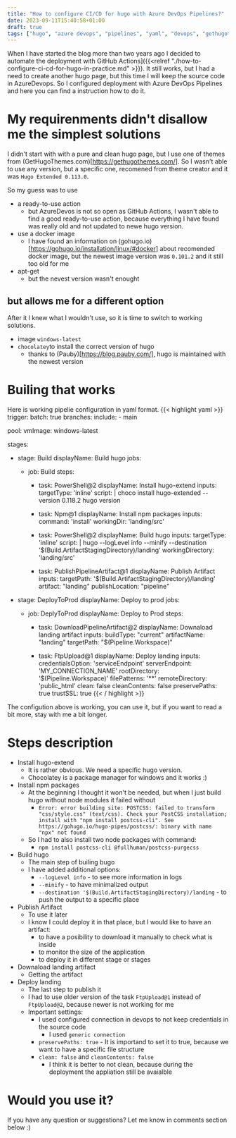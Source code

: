 ```yaml
---
title: "How to configure CI/CD for hugo with Azure DevOps Pipelines?"
date: 2023-09-11T15:40:58+01:00
draft: true
tags: ["hugo", "azure devops", "pipelines", "yaml", "devops", "gethugothemes"]
---
```


When I have started the blog more than two years ago I decided to automate the deployment with GitHub Actions]({{<relref "./how-to-configure-ci-cd-for-hugo-in-practice.md" >}}). It still works, but I had a need to create another hugo page, but this time I will keep the source code in AzureDevops. So I configured deployment with Azure DevOps Pipelines and here you can find a instruction how to do it.

# My requirenments didn't disallow me the simplest solutions
I didn't start with with a pure and clean hugo page, but I use one of themes from (GetHugoThemes.com)[https://gethugothemes.com/]. So I wasn't able to use any version, but a specific one, recomened from theme creator and it was `Hugo Extended 0.113.0`.

So my guess was to use
- a ready-to-use action
  - but AzureDevos is not so open as GitHub Actions, I wasn't able to find a good ready-to-use action, because everything I have found was really old and not updated to newe hugo version.
- use a docker image
  - I have found an information on (gohugo.io)[https://gohugo.io/installation/linux/#docker] about recomended docker image, but the newest image version was `0.101.2` and it still too old for me
- apt-get
  - but the nevest version wasn't enought

## but allows me for a different option
After it I knew what I wouldn't use, so it is time to switch to working solutions.
- image `windows-latest`
- `chocolatey`to install the correct version of hugo
  - thanks to (Pauby)[https://blog.pauby.com/], hugo is maintained with the newest version


# Builing that works

Here is working pipelie configuration in yaml format.
{{< highlight yaml >}}
trigger:
 batch: true
 branches: 
  include:
    - main

pool:
  vmImage: windows-latest

stages:
  - stage: Build
    displayName: Build hugo
    jobs:
      - job: Build
        steps:
          
          - task: PowerShell@2
            displayName: Install hugo-extend
            inputs:
              targetType: 'inline'
              script: |
                choco install hugo-extended --version 0.118.2
                hugo version 

          - task: Npm@1
            displayName: Install npm packages
            inputs:
              command: 'install'
              workingDir: 'landing/src'

          - task: PowerShell@2
            displayName: Build hugo
            inputs:
              targetType: 'inline'
              script: |
                hugo  --logLevel info --minify --destination '$(Build.ArtifactStagingDirectory)/landing'
              workingDirectory: 'landing/src'
         
          - task: PublishPipelineArtifact@1
            displayName: Publish Artifact
            inputs:
              targetPath: '$(Build.ArtifactStagingDirectory)/landing'
              artifact: "landing"
              publishLocation: "pipeline"

  - stage: DeployToProd
    displayName: Deploy to prod
    jobs:
      - job: DeplyToProd
        displayName: Deploy to Prod
        steps:
          - task: DownloadPipelineArtifact@2
            displayName: Downaload landing artifact
            inputs:
              buildType: "current"
              artifactName: "landing"
              targetPath: "$(Pipeline.Workspace)"
            
          - task: FtpUpload@1
            displayName: Deploy landing
            inputs:
              credentialsOption: 'serviceEndpoint'
              serverEndpoint: 'MY_CONNECTION_NAME'
              rootDirectory: '$(Pipeline.Workspace)'
              filePatterns: '**'
              remoteDirectory: 'public_html'
              clean: false
              cleanContents: false
              preservePaths: true
              trustSSL: true
{{< / highlight >}}

The configution above is working, you can use it, but if you want to read a bit more, stay with me a bit longer.

# Steps description

- Install hugo-extend
  - It is rather obvious. We need a specific hugo version. 
  - Chocolatey is a package manager for windows and it works :)
- Install npm packages
  - At the beginning I thought it won't be needed, but when I just build hugo without node modules it failed without
    -  `Error: error building site: POSTCSS: failed to transform "css/style.css" (text/css). Check your PostCSS installation; install with "npm install postcss-cli". See https://gohugo.io/hugo-pipes/postcss/: binary with name "npx" not found`
  - So I had to also install two node packages with command:
    - `npm install postcss-cli @fullhuman/postcss-purgecss`
- Build hugo
  - The main step of builing bugo
  - I have added additional options:
    - `--logLevel info` - to see more information in logs
    - `--minify` - to have minimalized output
    - `--destination '$(Build.ArtifactStagingDirectory)/landing` - to push the output to a specific place
- Publish Artifact
  - To use it later
  - I know I could deploy it in that place, but I would like to have an artifact:
    - to have a posibility to download it manually to check what is inside
    - to monitor the size of the application
    - to deploy it in different stage or stages
- Downaload landing artifact
  - Getting the artifact
- Deploy landing
  - The last step to publish it
  - I had to use older version of the task `FtpUpload@1` instead of `FtpUpload@2`, because newer is not working for me
  - Important settings:
    - I used configured connection in devops to not keep credentials in the source code
      - I used `generic connection`
    - `preservePaths: true` - It is importand to set it to true, because we want to have a specific file structure 
    - `clean: false` and `cleanContents: false` 
      - I think it is better to not clean, because during the deployment the appliation still be avaialble

# Would you use it?

If you have any question or suggestions? Let me know in comments section below :)






